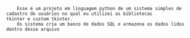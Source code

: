         Esse é um projeto em linguagem python de um sistema simples de cadastro de usuários no qual eu utilizei as bibliotecas 
    tkinter e custom tkinter.
        Os sistema cria um banco de dados SQL e armazena os dados lidos dentro desse arquivo
